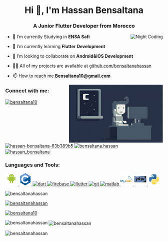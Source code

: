 <h1 align="center">Hi 👋, I'm Hassan Bensaltana</h1>
<h3 align="center">A Junior Flutter Developer from Morocco</h3>


<img alt="Night Coding" src="https://user-images.githubusercontent.com/88105077/157883808-762a27a1-c1c5-447c-80a1-fb892f511393.png" align="right" style="max-width: 100%;">








- 🔭 I’m currently Studying in **ENSA Safi**

- 🌱 I’m currently learning **Flutter Development**

- 👯 I’m looking to collaborate on **Android&iOS Development**

- 👨‍💻 All of my projects are available at [github.com/bensaltanahassan](github.com/bensaltanahassan)

- 📫 How to reach me **Bensaltana10@gmail.com**

<img alt="Night Coding" src="https://raw.githubusercontent.com/AVS1508/AVS1508/master/assets/Night-Coding.gif" align="right" style="max-width: 100%;">

<h3 align="left">Connect with me:</h3>
<p align="left">
<a href="https://twitter.com/bensaltana10" target="blank"><img align="center" src="https://raw.githubusercontent.com/rahuldkjain/github-profile-readme-generator/master/src/images/icons/Social/twitter.svg" alt="bensaltana10" height="30" width="40" /></a>
<a href="https://linkedin.com/in/hassan-bensaltana-63b389b5" target="blank"><img align="center" src="https://raw.githubusercontent.com/rahuldkjain/github-profile-readme-generator/master/src/images/icons/Social/linked-in-alt.svg" alt="hassan-bensaltana-63b389b5" height="30" width="40" /></a>
<a href="https://fb.com/bensaltana.hassan" target="blank"><img align="center" src="https://raw.githubusercontent.com/rahuldkjain/github-profile-readme-generator/master/src/images/icons/Social/facebook.svg" alt="bensaltana.hassan" height="30" width="40" /></a>
<a href="https://instagram.com/hassan_bensaltana" target="blank"><img align="center" src="https://raw.githubusercontent.com/rahuldkjain/github-profile-readme-generator/master/src/images/icons/Social/instagram.svg" alt="hassan_bensaltana" height="30" width="40" /></a>
</p>



<h3 align="left">Languages and Tools:</h3>
<p align="left"> <a href="https://developer.android.com" target="_blank" rel="noreferrer"> <img src="https://raw.githubusercontent.com/devicons/devicon/master/icons/android/android-original-wordmark.svg" alt="android" width="40" height="40"/> </a> <a href="https://www.cprogramming.com/" target="_blank" rel="noreferrer"> <img src="https://raw.githubusercontent.com/devicons/devicon/master/icons/c/c-original.svg" alt="c" width="40" height="40"/> </a> <a href="https://dart.dev" target="_blank" rel="noreferrer"> <img src="https://www.vectorlogo.zone/logos/dartlang/dartlang-icon.svg" alt="dart" width="40" height="40"/> </a> <a href="https://firebase.google.com/" target="_blank" rel="noreferrer"> <img src="https://www.vectorlogo.zone/logos/firebase/firebase-icon.svg" alt="firebase" width="40" height="40"/> </a> <a href="https://flutter.dev" target="_blank" rel="noreferrer"> <img src="https://www.vectorlogo.zone/logos/flutterio/flutterio-icon.svg" alt="flutter" width="40" height="40"/> </a> <a href="https://git-scm.com/" target="_blank" rel="noreferrer"> <img src="https://www.vectorlogo.zone/logos/git-scm/git-scm-icon.svg" alt="git" width="40" height="40"/> </a> <a href="https://www.mathworks.com/" target="_blank" rel="noreferrer"> <img src="https://upload.wikimedia.org/wikipedia/commons/2/21/Matlab_Logo.png" alt="matlab" width="40" height="40"/> </a> <a href="https://www.mysql.com/" target="_blank" rel="noreferrer"> <img src="https://raw.githubusercontent.com/devicons/devicon/master/icons/mysql/mysql-original-wordmark.svg" alt="mysql" width="40" height="40"/> </a> <a href="https://www.php.net" target="_blank" rel="noreferrer"> <img src="https://raw.githubusercontent.com/devicons/devicon/master/icons/php/php-original.svg" alt="php" width="40" height="40"/> </a> <a href="https://www.python.org" target="_blank" rel="noreferrer"> <img src="https://raw.githubusercontent.com/devicons/devicon/master/icons/python/python-original.svg" alt="python" width="40" height="40"/> </a> </p>


<p align="left"> <img src="https://komarev.com/ghpvc/?username=bensaltanahassan&label=Profile%20views&color=0e75b6&style=flat" alt="bensaltanahassan" /> </p>

<p align="left"> <a href="https://github.com/ryo-ma/github-profile-trophy"><img src="https://github-profile-trophy.vercel.app/?username=bensaltanahassan" alt="bensaltanahassan" /></a> </p>

<p align="left"> <a href="https://twitter.com/bensaltana10" target="blank"><img src="https://img.shields.io/twitter/follow/bensaltana10?logo=twitter&style=for-the-badge" alt="bensaltana10" /></a> </p>

<p><img align="left" src="https://github-readme-stats.vercel.app/api/top-langs?username=bensaltanahassan&show_icons=true&locale=en&layout=compact" alt="bensaltanahassan" /></p>

<p>&nbsp;<img align="center" src="https://github-readme-stats.vercel.app/api?username=bensaltanahassan&show_icons=true&locale=en" alt="bensaltanahassan" /></p>

<p><img align="center" src="https://github-readme-streak-stats.herokuapp.com/?user=bensaltanahassan&" alt="bensaltanahassan" /></p>

